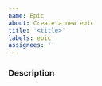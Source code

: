 ```yaml
---
name: Epic
about: Create a new epic
title: '<title>'
labels: epic
assignees: ''
---
```


### Description
